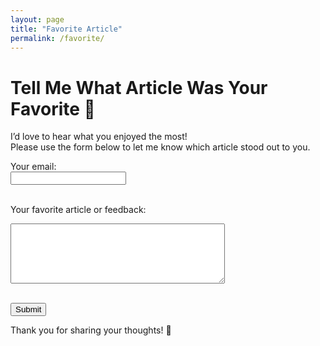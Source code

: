 ```yaml
---
layout: page
title: "Favorite Article"
permalink: /favorite/
---
```


# Tell Me What Article Was Your Favorite 💬

I’d love to hear what you enjoyed the most!  
Please use the form below to let me know which article stood out to you.

<form action="https://formspree.io/f/mpwrjnyb" method="POST">
  <label for="email">Your email:</label><br>
  <input type="email" id="email" name="email" required><br><br>

  <label for="message">Your favorite article or feedback:</label><br>
  <textarea id="message" name="message" rows="6" cols="40" required></textarea><br><br>

  <button type="submit">Submit</button>
</form>

<p>Thank you for sharing your thoughts! 🌟</p>
